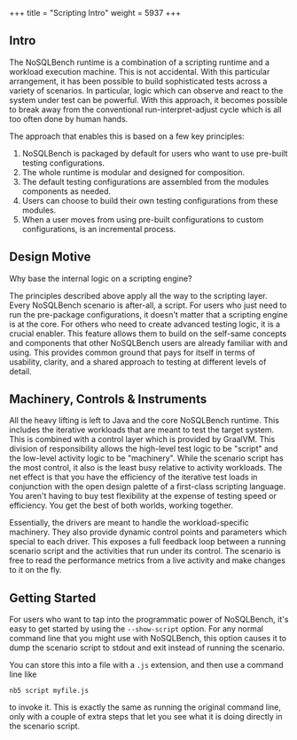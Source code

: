 +++
title = "Scripting Intro"
weight = 5937
+++

## Intro

The NoSQLBench runtime is a combination of a scripting runtime and a workload execution machine.
This is not accidental. With this particular arrangement, it has been possible to build
sophisticated tests across a variety of scenarios. In particular, logic which can observe and react
to the system under test can be powerful. With this approach, it becomes possible to break away from
the conventional run-interpret-adjust cycle which is all too often done by human hands.

The approach that enables this is based on a few key principles:

1. NoSQLBench is packaged by default for users who want to use pre-built testing configurations.
2. The whole runtime is modular and designed for composition.
3. The default testing configurations are assembled from the modules components as needed.
4. Users can choose to build their own testing configurations from these modules.
5. When a user moves from using pre-built configurations to custom configurations, is an incremental
   process.

## Design Motive

Why base the internal logic on a scripting engine?

The principles described above apply all the way to the scripting layer. Every NoSQLBench scenario
is after-all, a script. For users who just need to run the pre-package configurations, it doesn't
matter that a scripting engine is at the core. For others who need to create advanced testing logic,
it is a crucial enabler. This feature allows them to build on the self-same concepts and components
that other NoSQLBench users are already familiar with and using. This provides common ground that
pays for itself in terms of usability, clarity, and a shared approach to testing at different levels
of detail.

## Machinery, Controls & Instruments

All the heavy lifting is left to Java and the core NoSQLBench runtime. This includes the iterative
workloads that are meant to test the target system. This is combined with a control layer which is
provided by GraalVM. This division of responsibility allows the high-level test logic to be "script"
and the low-level activity logic to be "machinery". While the scenario script has the most control,
it also is the least busy relative to activity workloads. The net effect is that you have the
efficiency of the iterative test loads in conjunction with the open design palette of a first-class
scripting language. You aren't having to buy test flexibility at the expense of testing speed or 
efficiency. You get the best of both worlds, working together.

Essentially, the drivers are meant to handle the workload-specific machinery. They also provide
dynamic control points and parameters which special to each driver. This exposes a full feedback
loop between a running scenario script and the activities that run under its control. The scenario
is free to read the performance metrics from a live activity and make changes to it on the fly.

## Getting Started

For users who want to tap into the programmatic power of NoSQLBench, it's easy to get started by
using the `--show-script` option. For any normal command line that you might use with NoSQLBench,
this option causes it to dump the scenario script to stdout and exit instead of running the
scenario.

You can store this into a file with a `.js` extension, and then use a command line like

    nb5 script myfile.js

to invoke it. This is exactly the same as running the original command line, only with a couple of
extra steps that let you see what it is doing directly in the scenario script.


